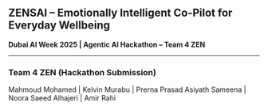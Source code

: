 ## ZENSAI – Emotionally Intelligent Co-Pilot for Everyday Wellbeing  
**Dubai AI Week 2025 | Agentic AI Hackathon – Team 4 ZEN**

---
### Team 4 ZEN (Hackathon Submission)
Mahmoud Mohamed | Kelvin Murabu | Prerna Prasad 
Asiyath Sameena | Noora Saeed Alhajeri | Amir Rahi  
